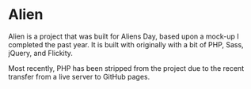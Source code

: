# Alien

Alien is a project that was built for Aliens Day, based upon a mock-up I completed the past year. It is built with originally with a bit of PHP, Sass, jQuery, and Flickity.

Most recently, PHP has been stripped from the project due to the recent transfer from a live server to GitHub pages.
